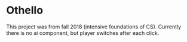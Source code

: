 # Othello

This project was from fall 2018 (intensive foundations of CS). Currently there is no ai component, but player switches after each click.
